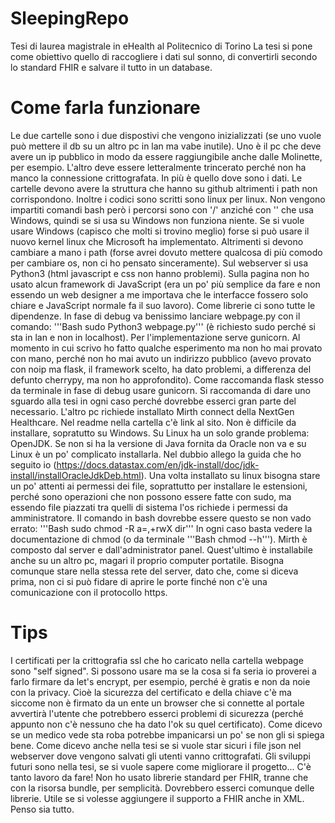 # SleepingRepo
Tesi di laurea magistrale in eHealth al Politecnico di Torino
La tesi si pone come obiettivo quello di raccogliere i dati sul sonno, di convertirli secondo lo standard FHIR e salvare il tutto in un database.

# Come farla funzionare
Le due cartelle sono i due dispostivi che vengono inizializzati (se uno vuole può mettere il db su un altro pc in lan ma vabe inutile). Uno è il pc che deve avere un ip pubblico in modo da essere raggiungibile anche dalle Molinette, per esempio. L'altro deve essere letteralmente trincerato perché non ha manco la connessione crittografata. In più è quello dove sono i dati. Le cartelle devono avere la struttura che hanno su github altrimenti i path non corrispondono. Inoltre i codici sono scritti sono linux per linux. Non vengono impartiti comandi bash però i percorsi sono con  '/' anziché con '\' che usa Windows, quindi se si usa su Windows non funziona niente. Se si vuole usare Windows (capisco che molti si trovino meglio) forse si può usare il nuovo kernel linux che Microsoft ha implementato. Altrimenti si devono cambiare a mano i path (forse avrei dovuto mettere qualcosa di più comodo per cambiare os, non ci ho pensato sinceramente). Sul webserver si usa Python3 (html javascript e css non hanno problemi). Sulla pagina non ho usato alcun framework di JavaScript (era un po' più semplice da fare e non essendo un web designer a me importava che le interfacce fossero solo chiare e JavaScript normale fa il suo lavoro). Come librerie ci sono tutte le dipendenze. In fase di debug va benissimo lanciare webpage.py con il comando: 
'''Bash
sudo Python3 webpage.py''' 
(è richiesto sudo perché si sta in lan e non in localhost). Per l'implementazione serve gunicorn. Al momento in cui scrivo ho fatto qualche esperimento ma non ho mai provato con mano, perché non ho mai avuto un indirizzo pubblico (avevo provato con noip ma flask, il framework scelto, ha dato problemi, a differenza del defunto cherrypy, ma non ho approfondito). Come raccomanda flask stesso da terminale in fase di debug usare gunicorn. Si raccomanda di dare uno sguardo alla tesi in ogni caso perché dovrebbe esserci gran parte del necessario.
L'altro pc richiede installato Mirth connect della NextGen Healthcare. Nel readme nella cartella c'è link al sito. Non è difficile da installare, sopratutto su Windows. Su Linux ha un solo grande problema: OpenJDK. Se non si ha la versione di Java fornita da Oracle non va e su Linux è un po' complicato installarla. Nel dubbio allego la guida che ho seguito io (https://docs.datastax.com/en/jdk-install/doc/jdk-install/installOracleJdkDeb.html). Una volta installato su linux bisogna stare un po' attenti ai permessi dei file, soprattutto per installare le estensioni, perché sono operazioni che non possono essere fatte con sudo, ma essendo file piazzati tra quelli di sistema l'os richiede i permessi da amministratore. Il comando in bash dovrebbe essere questo se non vado errato: 
'''Bash
sudo chmod -R a=,+rwX dir''' 
In ogni caso basta vedere la documentazione di chmod (o da terminale 
'''Bash
chmod --h'''). Mirth è composto dal server e dall'administrator panel. Quest'ultimo è installabile anche su un altro pc, magari il proprio computer portatile. Bisogna comunque stare nella stessa rete del server, dato che, come si diceva prima, non ci si può fidare di aprire le porte finché non c'è una comunicazione con il protocollo https.

# Tips
I certificati per la crittografia ssl che ho caricato nella cartella webpage sono "self signed". Si possono usare ma se la cosa si fa seria io proverei a farlo firmare da let's encrypt, per esempio, perché è gratis e non da noie con la privacy. Cioè la sicurezza del certificato e della chiave c'è ma siccome non è firmato da un ente un browser che si connette al portale avvertirà l'utente che potrebbero esserci problemi di sicurezza (perché appunto non c'è nessuno che ha dato l'ok su quel certificato). Come dicevo se un medico vede sta roba potrebbe impanicarsi un po' se non gli si spiega bene.
Come dicevo anche nella tesi se si vuole star sicuri i file json nel webserver dove vengono salvati gli utenti vanno crittografati.
Gli sviluppi futuri sono nella tesi, se si vuole sapere come migliorare il progetto... C'è tanto lavoro da fare!
Non ho usato librerie standard per FHIR, tranne che con la risorsa bundle, per semplicità. Dovrebbero esserci comunque delle librerie. Utile se si volesse aggiungere il supporto a FHIR anche in XML.
Penso sia tutto.




